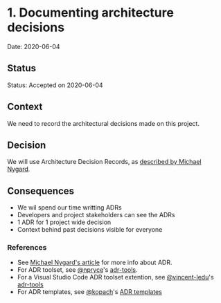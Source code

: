 # 1. Documenting architecture decisions

Date: 2020-06-04

## Status

Status: Accepted on 2020-06-04

## Context

We need to record the architectural decisions made on this project.

## Decision

We will use Architecture Decision Records, as [described by Michael Nygard](http://thinkrelevance.com/blog/2011/11/15/documenting-architecture-decisions).

## Consequences

* We wil spend our time writting ADRs
* Developers and project stakeholders can see the ADRs
* 1 ADR for 1 project wide decision
* Context behind past decisions visible for everyone

### References

* See [Michael Nygard's article](http://thinkrelevance.com/blog/2011/11/15/documenting-architecture-decisions) for more info about ADR.
* For ADR toolset, see [@npryce](https://github.com/npryce)'s [adr-tools](https://github.com/npryce/adr-tools).
* For a Visual Studio Code ADR toolset extention, see [@vincent-ledu](https://github.com/vincent-ledu)'s [adr-tools](https://marketplace.visualstudio.com/items?itemName=vincent-ledu.adr-tools)
* For ADR templates, see [@kopach](https://github.com/kopach)'s [ADR templates](https://github.com/kopach/adr-templates)
